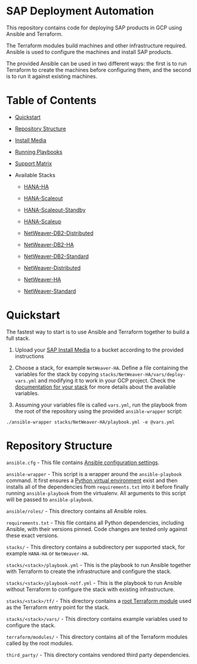# SAP Deployment Automation

This repository contains code for deploying SAP products in GCP using Ansible and Terraform.

The Terraform modules build machines and other infrastructure required. Ansible is used to configure the machines and install SAP products.

The provided Ansible can be used in two different ways: the first is to run Terraform to create the machines before configuring them, and the second is to run it against existing machines.

# Table of Contents

* [Quickstart](#quickstart)

* [Repository Structure](#repository-structure)

* [Install Media](./install-media.md)

* [Running Playbooks](./running-playbooks.md)

* [Support Matrix](./support-matrix.md)

* Available Stacks

  * [HANA-HA](./stacks/hana-ha.md)

  * [HANA-Scaleout](./stacks/hana-scaleout.md)

  * [HANA-Scaleout-Standby](./stacks/hana-scaleout-standby.md)

  * [HANA-Scaleup](./stacks/hana-scaleup.md)

  * [NetWeaver-DB2-Distributed](./stacks/netweaver-db2-distributed.md)

  * [NetWeaver-DB2-HA](./stacks/netweaver-db2-ha.md)

  * [NetWeaver-DB2-Standard](./stacks/netweaver-db2-standard.md)

  * [NetWeaver-Distributed](./stacks/netweaver-distributed.md)

  * [NetWeaver-HA](./stacks/netweaver-ha.md)

  * [NetWeaver-Standard](./stacks/netweaver-standard.md)

# Quickstart

The fastest way to start is to use Ansible and Terraform together to build a full stack.

1. Upload your [SAP Install Media](./install-media.md) to a bucket according to the provided instructions

2. Choose a stack, for example `NetWeaver-HA`. Define a file containing the variables for the stack by copying `stacks/NetWeaver-HA/vars/deploy-vars.yml` and modifying it to work in your GCP project. Check the [documentation for your stack](./docs/stacks) for more details about the available variables.

3. Assuming your variables file is called `vars.yml`, run the playbook from the root of the repository using the provided `ansible-wrapper` script:

```
./ansible-wrapper stacks/NetWeaver-HA/playbook.yml -e @vars.yml
```

# Repository Structure

`ansible.cfg` - This file contains [Ansible configuration settings](https://docs.ansible.com/ansible/latest/reference_appendices/config.html).

`ansible-wrapper` - This script is a wrapper around the `ansible-playbook` command. It first ensures a [Python virtual environment](https://docs.python.org/3/tutorial/venv.html) exist and then installs all of the dependencies from `requirements.txt` into it before finally running `ansible-playbook` from the virtualenv. All arguments to this script will be passed to `ansible-playbook`.

`ansible/roles/` - This directory contains all Ansible roles.

`requirements.txt` - This file contains all Python dependencies, including Ansible, with their versions pinned. Code changes are tested only against these exact versions.

`stacks/` - This directory contains a subdirectory per supported stack, for example `HANA-HA` or `NetWeaver-HA`.

`stacks/<stack>/playbook.yml` - This is the playbook to run Ansible together with Terraform to create the infrastructure and configure the stack.

`stacks/<stack>/playbook-notf.yml` - This is the playbook to run Ansible without Terraform to configure the stack with existing infrastructure.

`stacks/<stack>/tf/` - This directory contains a [root Terraform module](https://www.terraform.io/language/modules#the-root-module) used as the Terraform entry point for the stack.

`stacks/<stack>/vars/` - This directory contains example variables used to configure the stack.

`terraform/modules/` - This directory contains all of the Terraform modules called by the root modules.

`third_party/` - This directory contains vendored third party dependencies.
